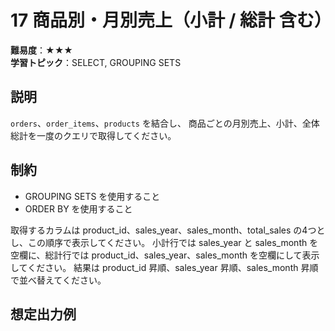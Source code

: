 # 17 商品別・月別売上（小計 / 総計 含む）

**難易度**：★★★  
**学習トピック**：SELECT, GROUPING SETS

## 説明
`orders`、`order_items`、`products` を結合し、
商品ごとの月別売上、小計、全体総計を一度のクエリで取得してください。

## 制約

* GROUPING SETS を使用すること
* ORDER BY を使用すること

取得するカラムは product_id、sales_year、sales_month、total_sales の4つとし、この順序で表示してください。
小計行では sales_year と sales_month を空欄に、総計行では product_id、sales_year、sales_month を空欄にして表示してください。
結果は product_id 昇順、sales_year 昇順、sales_month 昇順で並べ替えてください。

## 想定出力例
